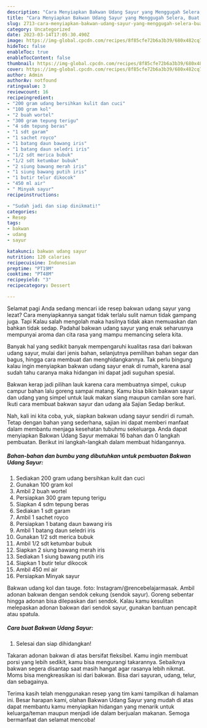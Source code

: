 ```yaml
---
description: "Cara Menyiapkan Bakwan Udang Sayur yang Menggugah Selera, Buat Buka Puasa Sempurna"
title: "Cara Menyiapkan Bakwan Udang Sayur yang Menggugah Selera, Buat Buka Puasa Sempurna"
slug: 2713-cara-menyiapkan-bakwan-udang-sayur-yang-menggugah-selera-buat-buka-puasa-sempurna
category: Uncategorized
date: 2023-03-14T17:05:30.490Z
image: https://img-global.cpcdn.com/recipes/8f85cfe72b6a3b39/680x482cq70/bakwan-udang-sayur-foto-resep-utama.jpg
hideToc: false
enableToc: true
enableTocContent: false
thumbnail: https://img-global.cpcdn.com/recipes/8f85cfe72b6a3b39/680x482cq70/bakwan-udang-sayur-foto-resep-utama.jpg
cover: https://img-global.cpcdn.com/recipes/8f85cfe72b6a3b39/680x482cq70/bakwan-udang-sayur-foto-resep-utama.jpg
author: Admin
authorAv: notfound
ratingvalue: 3
reviewcount: 16
recipeingredient:
- "200 gram udang bersihkan kulit dan cuci"
- "100 gram kol"
- "2 buah wortel"
- "300 gram tepung terigu"
- "4 sdm tepung beras"
- "1 sdt garam"
- "1 sachet royco"
- "1 batang daun bawang iris"
- "1 batang daun seledri iris"
- "1/2 sdt merica bubuk"
- "1/2 sdt ketumbar bubuk"
- "2 siung bawang merah iris"
- "1 siung bawang putih iris"
- "1 butir telur dikocok"
- "450 ml air"
- " Minyak sayur"
recipeinstructions:

- "Sudah jadi dan siap dinikmati!"
categories:
- Resep
tags:
- bakwan
- udang
- sayur

katakunci: bakwan udang sayur 
nutrition: 120 calories
recipecuisine: Indonesian
preptime: "PT19M"
cooktime: "PT48M"
recipeyield: "3"
recipecategory: Dessert

---
```



Selamat pagi Anda sedang mencari ide resep bakwan udang sayur yang lezat? Cara menyiapkannya sangat tidak terlalu sulit namun tidak gampang juga. Tapi Kalau salah mengolah maka hasilnya tidak akan memuaskan dan bahkan tidak sedap. Padahal bakwan udang sayur yang enak seharusnya mempunyai aroma dan cita rasa yang mampu memancing selera kita.


Banyak hal yang sedikit banyak mempengaruhi kualitas rasa dari bakwan udang sayur, mulai dari jenis bahan, selanjutnya pemilihan bahan segar dan bagus, hingga cara membuat dan menghidangkannya. Tak perlu bingung kalau ingin menyiapkan bakwan udang sayur enak di rumah, karena asal sudah tahu caranya maka hidangan ini dapat jadi suguhan spesial.

Bakwan kerap jadi pilihan lauk karena cara membuatnya simpel, cukup campur bahan lalu goreng sampai matang. Kamu bisa bikin bakwan sayur dan udang yang simpel untuk lauk makan siang maupun camilan sore hari. Ikuti cara membuat bakwan sayur dan udang ala Sajian Sedap berikut.


Nah, kali ini kita coba, yuk, siapkan bakwan udang sayur sendiri di rumah. Tetap dengan bahan yang sederhana, sajian ini dapat memberi manfaat dalam membantu menjaga kesehatan tubuhmu sekeluarga. Anda dapat menyiapkan Bakwan Udang Sayur memakai 16 bahan dan 0 langkah pembuatan. Berikut ini langkah-langkah dalam membuat hidangannya.

<!--inarticleads1-->

##### Bahan-bahan dan bumbu yang dibutuhkan untuk pembuatan Bakwan Udang Sayur:

1. Sediakan 200 gram udang bersihkan kulit dan cuci
1. Gunakan 100 gram kol
1. Ambil 2 buah wortel
1. Persiapkan 300 gram tepung terigu
1. Siapkan 4 sdm tepung beras
1. Sediakan 1 sdt garam
1. Ambil 1 sachet royco
1. Persiapkan 1 batang daun bawang iris
1. Ambil 1 batang daun seledri iris
1. Gunakan 1/2 sdt merica bubuk
1. Ambil 1/2 sdt ketumbar bubuk
1. Siapkan 2 siung bawang merah iris
1. Sediakan 1 siung bawang putih iris
1. Siapkan 1 butir telur dikocok
1. Ambil 450 ml air
1. Persiapkan  Minyak sayur


Bakwan udang kol dan tauge. foto: Instagram/@rencebelajarmasak. Ambil adonan bakwan dengan sendok cekung (sendok sayur). Goreng sebentar hingga adonan bisa dilepaskan dari sendok. Kalau kamu kesulitan melepaskan adonan bakwan dari sendok sayur, gunakan bantuan pencapit atau spatula. 

<!--inarticleads2-->

##### Cara buat Bakwan Udang Sayur:


1. Selesai dan siap dihidangkan!

Takaran adonan bakwan di atas bersifat fleksibel. Kamu ingin membuat porsi yang lebih sedikit, kamu bisa mengurangi takarannya. Sebaiknya bakwan segera disantap saat masih hangat agar rasanya lebih nikmat. Moms bisa mengkreasikan isi dari bakwan. Bisa dari sayuran, udang, telur, dan sebagainya. 

Terima kasih telah menggunakan resep yang tim kami tampilkan di halaman ini. Besar harapan kami, olahan Bakwan Udang Sayur yang mudah di atas dapat membantu kamu menyiapkan hidangan yang menarik untuk keluarga/teman maupun menjadi ide dalam berjualan makanan. Semoga bermanfaat dan selamat mencoba!
